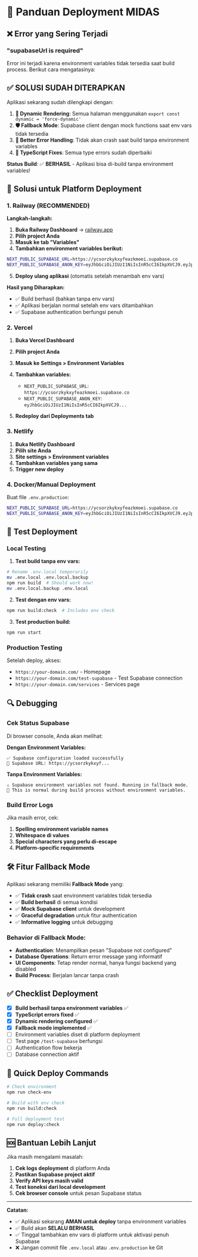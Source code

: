 # 🚀 Panduan Deployment MIDAS

## ❌ Error yang Sering Terjadi

### "supabaseUrl is required"

Error ini terjadi karena environment variables tidak tersedia saat build process. Berikut cara mengatasinya:

## ✅ **SOLUSI SUDAH DITERAPKAN**

Aplikasi sekarang sudah dilengkapi dengan:

1. **🔄 Dynamic Rendering**: Semua halaman menggunakan `export const dynamic = 'force-dynamic'`
2. **🛡️ Fallback Mode**: Supabase client dengan mock functions saat env vars tidak tersedia
3. **📝 Better Error Handling**: Tidak akan crash saat build tanpa environment variables
4. **🔧 TypeScript Fixes**: Semua type errors sudah diperbaiki

**Status Build**: ✅ **BERHASIL** - Aplikasi bisa di-build tanpa environment variables!

## 🔧 Solusi untuk Platform Deployment

### 1. Railway (RECOMMENDED)

**Langkah-langkah:**

1. **Buka Railway Dashboard** → [railway.app](https://railway.app)
2. **Pilih project Anda**
3. **Masuk ke tab "Variables"**
4. **Tambahkan environment variables berikut:**

```bash
NEXT_PUBLIC_SUPABASE_URL=https://ycsorzkykxyfeazkmoei.supabase.co
NEXT_PUBLIC_SUPABASE_ANON_KEY=eyJhbGciOiJIUzI1NiIsInR5cCI6IkpXVCJ9.eyJpc3MiOiJzdXBhYmFzZSIsInJlZiI6Inljc29yemt5a3h5ZmVhemttb2VpIiwicm9sZSI6ImFub24iLCJpYXQiOjE3NDgzMzk3NzYsImV4cCI6MjA2MzkxNTc3Nn0.xt2aFoHnX0fw9mYsWEtlFVPVx9y57QmMXN_-q1H2uyE
```

5. **Deploy ulang aplikasi** (otomatis setelah menambah env vars)

**Hasil yang Diharapkan:**
- ✅ Build berhasil (bahkan tanpa env vars)
- ✅ Aplikasi berjalan normal setelah env vars ditambahkan
- ✅ Supabase authentication berfungsi penuh

### 2. Vercel

1. **Buka Vercel Dashboard**
2. **Pilih project Anda**
3. **Masuk ke Settings > Environment Variables**
4. **Tambahkan variables:**
   - `NEXT_PUBLIC_SUPABASE_URL`: `https://ycsorzkykxyfeazkmoei.supabase.co`
   - `NEXT_PUBLIC_SUPABASE_ANON_KEY`: `eyJhbGciOiJIUzI1NiIsInR5cCI6IkpXVCJ9...`

5. **Redeploy dari Deployments tab**

### 3. Netlify

1. **Buka Netlify Dashboard**
2. **Pilih site Anda**
3. **Site settings > Environment variables**
4. **Tambahkan variables yang sama**
5. **Trigger new deploy**

### 4. Docker/Manual Deployment

Buat file `.env.production`:

```bash
NEXT_PUBLIC_SUPABASE_URL=https://ycsorzkykxyfeazkmoei.supabase.co
NEXT_PUBLIC_SUPABASE_ANON_KEY=eyJhbGciOiJIUzI1NiIsInR5cCI6IkpXVCJ9.eyJpc3MiOiJzdXBhYmFzZSIsInJlZiI6Inljc29yemt5a3h5ZmVhemttb2VpIiwicm9sZSI6ImFub24iLCJpYXQiOjE3NDgzMzk3NzYsImV4cCI6MjA2MzkxNTc3Nn0.xt2aFoHnX0fw9mYsWEtlFVPVx9y57QmMXN_-q1H2uyE
```

## 🧪 Test Deployment

### Local Testing

1. **Test build tanpa env vars:**
```bash
# Rename .env.local temporarily
mv .env.local .env.local.backup
npm run build  # Should work now!
mv .env.local.backup .env.local
```

2. **Test dengan env vars:**
```bash
npm run build:check  # Includes env check
```

3. **Test production build:**
```bash
npm run start
```

### Production Testing

Setelah deploy, akses:
- `https://your-domain.com/` - Homepage
- `https://your-domain.com/test-supabase` - Test Supabase connection
- `https://your-domain.com/services` - Services page

## 🔍 Debugging

### Cek Status Supabase

Di browser console, Anda akan melihat:

**Dengan Environment Variables:**
```
✅ Supabase configuration loaded successfully
📍 Supabase URL: https://ycsorzkykxyf...
```

**Tanpa Environment Variables:**
```
⚠️ Supabase environment variables not found. Running in fallback mode.
📝 This is normal during build process without environment variables.
```

### Build Error Logs

Jika masih error, cek:

1. **Spelling environment variable names**
2. **Whitespace di values**
3. **Special characters yang perlu di-escape**
4. **Platform-specific requirements**

## 🛠️ Fitur Fallback Mode

Aplikasi sekarang memiliki **Fallback Mode** yang:

- ✅ **Tidak crash** saat environment variables tidak tersedia
- ✅ **Build berhasil** di semua kondisi
- ✅ **Mock Supabase client** untuk development
- ✅ **Graceful degradation** untuk fitur authentication
- ✅ **Informative logging** untuk debugging

### Behavior di Fallback Mode:

- **Authentication**: Menampilkan pesan "Supabase not configured"
- **Database Operations**: Return error message yang informatif
- **UI Components**: Tetap render normal, hanya fungsi backend yang disabled
- **Build Process**: Berjalan lancar tanpa crash

## ✅ Checklist Deployment

- [x] **Build berhasil tanpa environment variables** ✅
- [x] **TypeScript errors fixed** ✅
- [x] **Dynamic rendering configured** ✅
- [x] **Fallback mode implemented** ✅
- [ ] Environment variables diset di platform deployment
- [ ] Test page `/test-supabase` berfungsi
- [ ] Authentication flow bekerja
- [ ] Database connection aktif

## 🚀 Quick Deploy Commands

```bash
# Check environment
npm run check-env

# Build with env check
npm run build:check

# Full deployment test
npm run deploy:check
```

## 🆘 Bantuan Lebih Lanjut

Jika masih mengalami masalah:

1. **Cek logs deployment** di platform Anda
2. **Pastikan Supabase project aktif**
3. **Verify API keys masih valid**
4. **Test koneksi dari local development**
5. **Cek browser console** untuk pesan Supabase status

---

**Catatan:** 
- ✅ Aplikasi sekarang **AMAN untuk deploy** tanpa environment variables
- ✅ Build akan **SELALU BERHASIL** 
- ✅ Tinggal tambahkan env vars di platform untuk aktivasi penuh Supabase
- ❌ Jangan commit file `.env.local` atau `.env.production` ke Git 